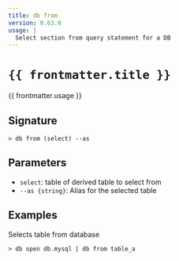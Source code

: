 ```yaml
---
title: db from
version: 0.63.0
usage: |
  Select section from query statement for a DB
---
```


<script>
  import { usePageFrontmatter } from '@vuepress/client';
  export default { computed: { frontmatter() { return usePageFrontmatter().value; } } }
</script>

# <code>{{ frontmatter.title }}</code>

<div style='white-space: pre-wrap;'>{{ frontmatter.usage }}</div>

## Signature

```> db from (select) --as```

## Parameters

 -  `select`: table of derived table to select from
 -  `--as {string}`: Alias for the selected table

## Examples

Selects table from database
```shell
> db open db.mysql | db from table_a
```
